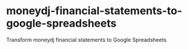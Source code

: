 # moneydj-financial-statements-to-google-spreadsheets
Transform moneydj financial statements to Google Spreadsheets
